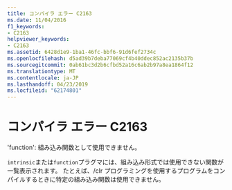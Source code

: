 ```yaml
---
title: コンパイラ エラー C2163
ms.date: 11/04/2016
f1_keywords:
- C2163
helpviewer_keywords:
- C2163
ms.assetid: 6428d1e9-1ba1-46fc-bbf6-91d6fef2734c
ms.openlocfilehash: d5ad39b7deba77069cf4b40ddec852ac2135b37b
ms.sourcegitcommit: 0ab61bc3d2b6cfbd52a16c6ab2b97a8ea1864f12
ms.translationtype: MT
ms.contentlocale: ja-JP
ms.lasthandoff: 04/23/2019
ms.locfileid: "62174801"
---
```

# <a name="compiler-error-c2163"></a>コンパイラ エラー C2163

'function': 組み込み関数として使用できません。

`intrinsic`または`function`プラグマには、組み込み形式では使用できない関数が一覧表示されます。 たとえば、/clr プログラミングを使用するプログラムをコンパイルするときに特定の組み込み関数は使用できません。